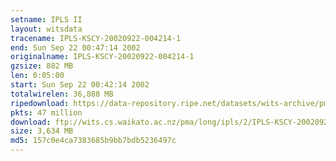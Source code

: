 ```yaml
---
setname: IPLS II
layout: witsdata
tracename: IPLS-KSCY-20020922-004214-1
end: Sun Sep 22 00:47:14 2002
originalname: IPLS-KSCY-20020922-004214-1
gzsize: 882 MB
len: 0:05:00
start: Sun Sep 22 00:42:14 2002
totalwirelen: 36,888 MB
ripedownload: https://data-repository.ripe.net/datasets/wits-archive/pma/long/ipls/2/IPLS-KSCY-20020922-004214-1.gz
pkts: 47 million
download: ftp://wits.cs.waikato.ac.nz/pma/long/ipls/2/IPLS-KSCY-20020922-004214-1.gz
size: 3,634 MB
md5: 157c0e4ca7383685b9bb7bdb5236497c
---
```

